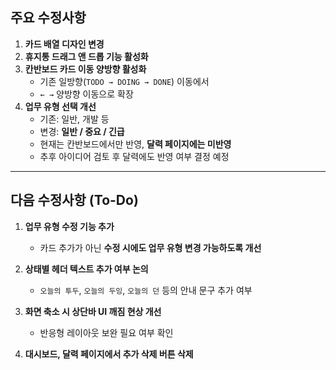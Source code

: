 ## 주요 수정사항
1. **카드 배열 디자인 변경**
2. **휴지통 드래그 앤 드롭 기능 활성화**
3. **칸반보드 카드 이동 양방향 활성화**
   - 기존 일방향(`TODO → DOING → DONE`) 이동에서
   - `← →` 양방향 이동으로 확장
4. **업무 유형 선택 개선**
   - 기존: 일반, 개발 등
   - 변경: **일반 / 중요 / 긴급**  
   - 현재는 칸반보드에서만 반영, **달력 페이지에는 미반영**
   - 추후 아이디어 검토 후 달력에도 반영 여부 결정 예정

---

## 다음 수정사항 (To-Do)
1. **업무 유형 수정 기능 추가**
   - 카드 추가가 아닌 **수정 시에도 업무 유형 변경 가능하도록 개선**

2. **상태별 헤더 텍스트 추가 여부 논의**
   - `오늘의 투두`, `오늘의 두잉`, `오늘의 던` 등의 안내 문구 추가 여부

3. **화면 축소 시 상단바 UI 깨짐 현상 개선**
   - 반응형 레이아웃 보완 필요 여부 확인

4. **대시보드, 달력 페이지에서 추가 삭제 버튼 삭제**
